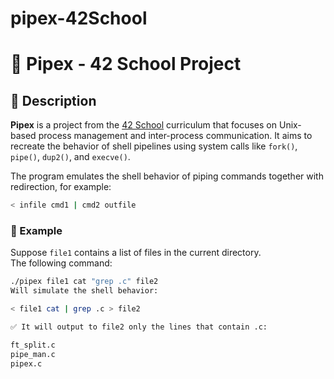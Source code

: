 # pipex-42School
# 🧪 Pipex - 42 School Project

## 📖 Description

**Pipex** is a project from the [42 School](https://42.fr) curriculum that focuses on Unix-based process management and inter-process communication. 
It aims to recreate the behavior of shell pipelines using system calls like `fork()`, `pipe()`, `dup2()`, and `execve()`.

The program emulates the shell behavior of piping commands together with redirection, for example:

```bash
< infile cmd1 | cmd2 outfile
```
### 🧪 Example

Suppose `file1` contains a list of files in the current directory.  
The following command:

```bash
./pipex file1 cat "grep .c" file2
Will simulate the shell behavior:

< file1 cat | grep .c > file2

✅ It will output to file2 only the lines that contain .c:

ft_split.c
pipe_man.c
pipex.c
